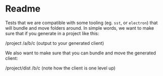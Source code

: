 # Readme

Tests that we are compatible with some tooling (eg. `sst`, or `electron`) that
will bundle and move folders around. In simple words, we want to make sure that
if you generate in a project like this:

/project /a/b/c (output to your generated client)

We also want to make sure that you can bundle and move the generated client:

/project/dist /b/c (note how the client is one level up)
